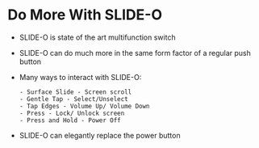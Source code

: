 # Do More With SLIDE-O

- SLIDE-O is state of the art multifunction switch
- SLIDE-O can do much more in the same form factor of a regular push button
- Many ways to interact with SLIDE-O:
      
      - Surface Slide - Screen scroll
      - Gentle Tap - Select/Unselect
      - Tap Edges - Volume Up/ Volume Down
      - Press - Lock/ Unlock screen
      - Press and Hold - Power Off
- SLIDE-O can elegantly replace the power button


